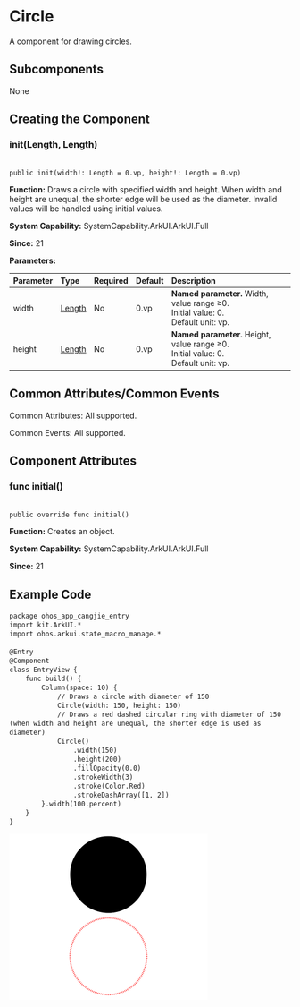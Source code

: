 # Circle

A component for drawing circles.

## Subcomponents

None

## Creating the Component

### init(Length, Length)

```cangjie

public init(width!: Length = 0.vp, height!: Length = 0.vp)
```

**Function:** Draws a circle with specified width and height. When width and height are unequal, the shorter edge will be used as the diameter. Invalid values will be handled using initial values.

**System Capability:** SystemCapability.ArkUI.ArkUI.Full

**Since:** 21

**Parameters:**

| Parameter | Type | Required | Default | Description |
|:---|:---|:---|:---|:---|
| width | [Length](../apis/BasicServicesKit/cj-apis-base.md#interface-length) | No | 0.vp | **Named parameter.** Width, value range ≥0.<br>Initial value: 0.<br>Default unit: vp. |
| height | [Length](../apis/BasicServicesKit/cj-apis-base.md#interface-length) | No | 0.vp | **Named parameter.** Height, value range ≥0.<br>Initial value: 0.<br>Default unit: vp. |

## Common Attributes/Common Events

Common Attributes: All supported.

Common Events: All supported.

## Component Attributes

### func initial()

```cangjie

public override func initial()
```

**Function:** Creates an object.

**System Capability:** SystemCapability.ArkUI.ArkUI.Full

**Since:** 21

## Example Code

<!-- run -->

```cangjie
package ohos_app_cangjie_entry
import kit.ArkUI.*
import ohos.arkui.state_macro_manage.*

@Entry
@Component
class EntryView {
    func build() {
        Column(space: 10) {
            // Draws a circle with diameter of 150
            Circle(width: 150, height: 150)
            // Draws a red dashed circular ring with diameter of 150 (when width and height are unequal, the shorter edge is used as diameter)
            Circle()
                .width(150)
                .height(200)
                .fillOpacity(0.0)
                .strokeWidth(3)
                .stroke(Color.Red)
                .strokeDashArray([1, 2])
        }.width(100.percent)
    }
}
```

![circle2](./figures/circle2.png)